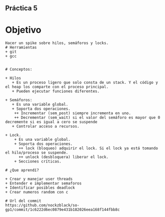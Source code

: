 ## Práctica 5

# Objetivo
	Hacer un spike sobre hilos, semáforos y locks. 
	# Herramientas
	+ git
	+ gcc
	
	
	# Conceptos:
	
	+ Hilos
	   + Es un proceso ligero que solo consta de un stack. Y el código y el heap los comparte con el proceso principal.
	   + Pueden ejecutar funciones diferentes.
	
	+ Semáforos:
	   + Es una variable global.
	   + Soporta dos operaciones.
	    ++ Incrementar (sem_post) siempre incrementa en uno.
	    ++ Decrementar (sem_wait) si el valor del semáforo es mayor que 0 decremente si es igual a cero se suspende
	   + Controlar acceso a recursos.
	
	+ Lock.
	    + Es una variable global.
	    + Soporta dos operaciones.
	      ++ lock (bloqueo) adquirir el lock. Si el lock ya está tomando el hilo/proceso se suspende.
	      ++ unlock (desbloquera) liberar el lock.
	    + Secciones críticas.
	
	# ¿Que aprendí?
	
	+ Crear y manejar user threads
	+ Entender e implementar semaforos
	+ Identificar posibles deadlock
	+ Crear numeros random con c
	
	# Url del commit
	https://github.com/nockzblack/so-gp1/commit/1c6222d6ec0879e431b182026eea168f144fbb8c
